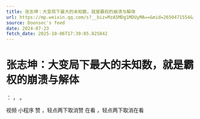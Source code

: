 ```yaml
---
title: 张志坤：大变局下最大的未知数，就是霸权的崩溃与解体
url: https://mp.weixin.qq.com/s?__biz=MzA5MDg1MDUyMA==&mid=2650471554&idx=3&sn=706c08507081e6805407bb80a22b9b4e
source: Doonsec's feed
date: 2024-07-23
fetch_date: 2025-10-06T17:39:05.825842
---
```


# 张志坤：大变局下最大的未知数，就是霸权的崩溃与解体

：
，
。

视频
小程序
赞
，轻点两下取消赞
在看
，轻点两下取消在看